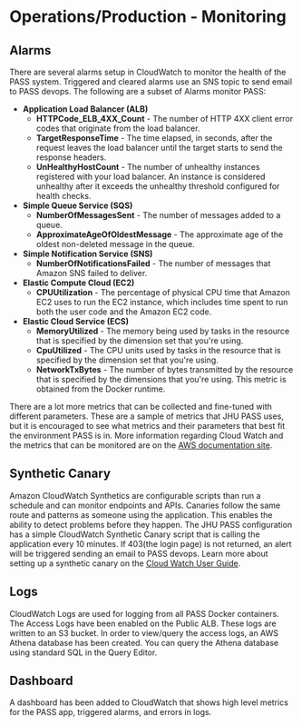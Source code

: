 # Operations/Production - Monitoring

## Alarms
There are several alarms setup in CloudWatch to monitor the health of the PASS system. Triggered and cleared alarms use
an SNS topic to send email to PASS devops. The following are a subset of Alarms monitor PASS:

* **Application Load Balancer (ALB)**
  * **HTTPCode_ELB_4XX_Count** - The number of HTTP 4XX client error codes that originate from the load balancer.
  * **TargetResponseTime** - The time elapsed, in seconds, after the request leaves the load balancer until the target
  starts to send the response headers.
  * **UnHealthyHostCount** - The number of unhealthy instances registered with your load balancer. An instance is 
  considered unhealthy after it exceeds the unhealthy threshold configured for health checks.
* **Simple Queue Service (SQS)**
  * **NumberOfMessagesSent** - The number of messages added to a queue.
  * **ApproximateAgeOfOldestMessage** - The approximate age of the oldest non-deleted message in the queue.
* **Simple Notification Service (SNS)**
  * **NumberOfNotificationsFailed** - The number of messages that Amazon SNS failed to deliver.
* **Elastic Compute Cloud (EC2)**
  * **CPUUtilization** - The percentage of physical CPU time that Amazon EC2 uses to run the EC2 instance, which 
  includes time spent to run both the user code and the Amazon EC2 code.
* **Elastic Cloud Service (ECS)**
  * **MemoryUtilized** - The memory being used by tasks in the resource that is specified by the dimension set that you're 
  using.
  * **CpuUtilized** - The CPU units used by tasks in the resource that is specified by the dimension set that you're 
  using.
  * **NetworkTxBytes** - The number of bytes transmitted by the resource that is specified by the dimensions that you're
  using. This metric is obtained from the Docker runtime.

There are a lot more metrics that can be collected and fine-tuned with different parameters. These are a sample of 
metrics that JHU PASS uses, but it is encouraged to see what metrics and their parameters that best fit the environment
PASS is in. More information regarding Cloud Watch and the metrics that can be monitored are on the [AWS documentation site](https://docs.aws.amazon.com/). 

## Synthetic Canary
Amazon CloudWatch Synthetics are configurable scripts than run a schedule and can monitor endpoints and APIs. Canaries 
follow the same route and patterns as someone using the application. This enables the ability to detect problems before
they happen. The JHU PASS configuration has a simple CloudWatch Synthetic Canary script that is calling the application
every 10 minutes. If 403(the login page) is not returned, an alert will be triggered sending an email to PASS devops.
Learn more about setting up a synthetic canary on the [Cloud Watch User Guide](https://docs.aws.amazon.com/AmazonCloudWatch/latest/monitoring/CloudWatch_Synthetics_Canaries.html).

## Logs
CloudWatch Logs are used for logging from all PASS Docker containers. The Access Logs have been enabled on the Public 
ALB. These logs are written to an S3 bucket. In order to view/query the access logs, an AWS Athena database has been 
created. You can query the Athena database using standard SQL in the Query Editor.

## Dashboard
A dashboard has been added to CloudWatch that shows high level metrics for the PASS app, triggered alarms, and errors in
logs.